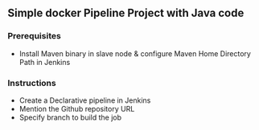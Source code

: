 ## Simple docker Pipeline Project with Java code 

### Prerequisites
- Install Maven binary in slave node & configure Maven Home Directory Path in Jenkins

### Instructions
- Create a Declarative pipeline in Jenkins
- Mention the Github repository URL
- Specify branch to build the job